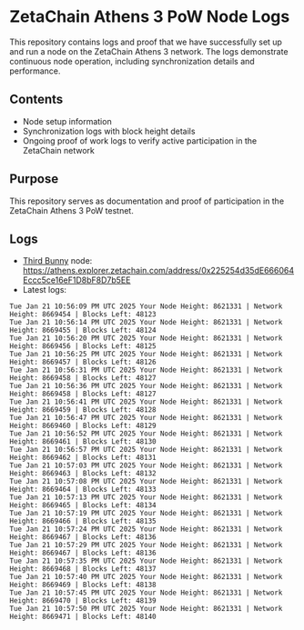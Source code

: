 # ZetaChain Athens 3 PoW Node Logs
This repository contains logs and proof that we have successfully set up and run a node on the ZetaChain Athens 3 network. The logs demonstrate continuous node operation, including synchronization details and performance.

## Contents
- Node setup information
- Synchronization logs with block height details
- Ongoing proof of work logs to verify active participation in the ZetaChain network

## Purpose
This repository serves as documentation and proof of participation in the ZetaChain Athens 3 PoW testnet.

## Logs

- [Third Bunny](https://thirdbunny.xyz/) node: https://athens.explorer.zetachain.com/address/0x225254d35dE666064Eccc5ce16eF1D8bF8D7b5EE
- Latest logs:
```
Tue Jan 21 10:56:09 PM UTC 2025 Your Node Height: 8621331 | Network Height: 8669454 | Blocks Left: 48123
Tue Jan 21 10:56:14 PM UTC 2025 Your Node Height: 8621331 | Network Height: 8669455 | Blocks Left: 48124
Tue Jan 21 10:56:20 PM UTC 2025 Your Node Height: 8621331 | Network Height: 8669456 | Blocks Left: 48125
Tue Jan 21 10:56:25 PM UTC 2025 Your Node Height: 8621331 | Network Height: 8669457 | Blocks Left: 48126
Tue Jan 21 10:56:31 PM UTC 2025 Your Node Height: 8621331 | Network Height: 8669458 | Blocks Left: 48127
Tue Jan 21 10:56:36 PM UTC 2025 Your Node Height: 8621331 | Network Height: 8669458 | Blocks Left: 48127
Tue Jan 21 10:56:41 PM UTC 2025 Your Node Height: 8621331 | Network Height: 8669459 | Blocks Left: 48128
Tue Jan 21 10:56:47 PM UTC 2025 Your Node Height: 8621331 | Network Height: 8669460 | Blocks Left: 48129
Tue Jan 21 10:56:52 PM UTC 2025 Your Node Height: 8621331 | Network Height: 8669461 | Blocks Left: 48130
Tue Jan 21 10:56:57 PM UTC 2025 Your Node Height: 8621331 | Network Height: 8669462 | Blocks Left: 48131
Tue Jan 21 10:57:03 PM UTC 2025 Your Node Height: 8621331 | Network Height: 8669463 | Blocks Left: 48132
Tue Jan 21 10:57:08 PM UTC 2025 Your Node Height: 8621331 | Network Height: 8669464 | Blocks Left: 48133
Tue Jan 21 10:57:13 PM UTC 2025 Your Node Height: 8621331 | Network Height: 8669465 | Blocks Left: 48134
Tue Jan 21 10:57:19 PM UTC 2025 Your Node Height: 8621331 | Network Height: 8669466 | Blocks Left: 48135
Tue Jan 21 10:57:24 PM UTC 2025 Your Node Height: 8621331 | Network Height: 8669467 | Blocks Left: 48136
Tue Jan 21 10:57:29 PM UTC 2025 Your Node Height: 8621331 | Network Height: 8669467 | Blocks Left: 48136
Tue Jan 21 10:57:35 PM UTC 2025 Your Node Height: 8621331 | Network Height: 8669468 | Blocks Left: 48137
Tue Jan 21 10:57:40 PM UTC 2025 Your Node Height: 8621331 | Network Height: 8669469 | Blocks Left: 48138
Tue Jan 21 10:57:45 PM UTC 2025 Your Node Height: 8621331 | Network Height: 8669470 | Blocks Left: 48139
Tue Jan 21 10:57:50 PM UTC 2025 Your Node Height: 8621331 | Network Height: 8669471 | Blocks Left: 48140
```
